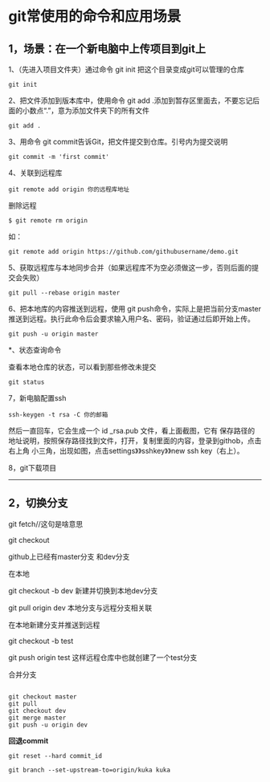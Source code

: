 # git常使用的命令和应用场景

## 1，场景：在一个新电脑中上传项目到git上

1、（先进入项目文件夹）通过命令 git init 把这个目录变成git可以管理的仓库

```
git init
```

2、把文件添加到版本库中，使用命令 git add .添加到暂存区里面去，不要忘记后面的小数点“.”，意为添加文件夹下的所有文件

```
git add .
```

3、用命令 git commit告诉Git，把文件提交到仓库。引号内为提交说明

```
git commit -m 'first commit'
```

4、关联到远程库

```
git remote add origin 你的远程库地址
```

删除远程

```
$ git remote rm origin
```

如：

```
git remote add origin https://github.com/githubusername/demo.git
```

5、获取远程库与本地同步合并（如果远程库不为空必须做这一步，否则后面的提交会失败）

```
git pull --rebase origin master
```

6、把本地库的内容推送到远程，使用 git push命令，实际上是把当前分支master推送到远程。执行此命令后会要求输入用户名、密码，验证通过后即开始上传。

```
git push -u origin master
```

*、状态查询命令

查看本地仓库的状态，可以看到那些修改未提交

```
git status
```

7，新电脑配置ssh

```
ssh-keygen -t rsa -C 你的邮箱
```

 然后一直回车，它会生成一个 id _rsa.pub 文件，看上面截图，它有 保存路径的地址说明，按照保存路径找到文件，打开，复制里面的内容，登录到githob，点击右上角 小三角，出现如图，点击settings》》sshkey》》new ssh key（右上）。

8，git下载项目

----

## 2，切换分支

git fetch//这句是啥意思

git checkout 

github上已经有master分支 和dev分支

在本地

git checkout -b dev 新建并切换到本地dev分支

git pull origin dev 本地分支与远程分支相关联

在本地新建分支并推送到远程

git checkout -b test

git push origin test 这样远程仓库中也就创建了一个test分支

合并分支

```

git checkout master 
git pull 
git checkout dev
git merge master 
git push -u origin dev
```

**回退commit**

```
git reset --hard commit_id
```

```
git branch --set-upstream-to=origin/kuka kuka
```




